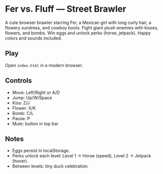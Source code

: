 # Fer vs. Fluff — Street Brawler

A cute browser brawler starring Fer, a Mexican girl with long curly hair, a flowery sundress, and cowboy boots. Fight giant plush enemies with kisses, flowers, and bombs. Win eggs and unlock perks (horse, jetpack). Happy colors and sounds included.

## Play
Open `index.html` in a modern browser.

## Controls
- Move: Left/Right or A/D
- Jump: Up/W/Space
- Kiss: Z/J
- Flower: X/K
- Bomb: C/L
- Pause: P
- Mute: button in top bar

## Notes
- Eggs persist in localStorage.
- Perks unlock each level: Level 1 → Horse (speed), Level 2 → Jetpack (hover).
- Between levels: tiny duck celebration.


